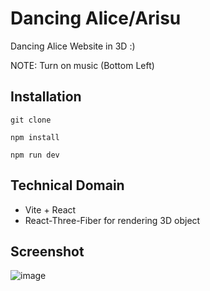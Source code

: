 # Dancing Alice/Arisu

Dancing Alice Website in 3D :)

NOTE: Turn on music (Bottom Left)

## Installation

```
git clone
```

```
npm install
```

```
npm run dev
```

## Technical Domain

- Vite + React
- React-Three-Fiber for rendering 3D object

## Screenshot

![image](https://github.com/TheanYeeSin/Dancing-Alice/assets/68727045/0c0eb917-5f8d-4648-ba38-105c7bbffe67)
